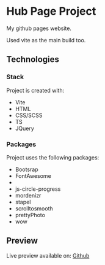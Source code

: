 # Hub Page Project

My github pages website.

Used vite as the main build too.

## Technologies

### Stack
Project is created with: 
* Vite
* HTML
* CSS/SCSS
* TS
* JQuery

### Packages
Project uses the following packages: 
* Bootsrap
* FontAwesome
* 
* js-circle-progress
* mordenizr
* stapel
* scrolltosmooth
* prettyPhoto
* wow

## Preview
Live preview available on: [Github](https://fronomenal.github.io/)
